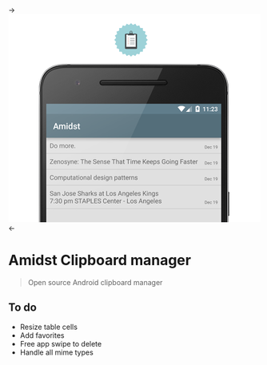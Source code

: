 -> ![alt text](https://github.com/vinceiv/Amidst/blob/master/share/amidstbanner.png ":p") <-
# Amidst Clipboard manager
> Open source Android clipboard manager

## To do
- Resize table cells
- Add favorites
- Free app swipe to delete
- Handle all mime types
